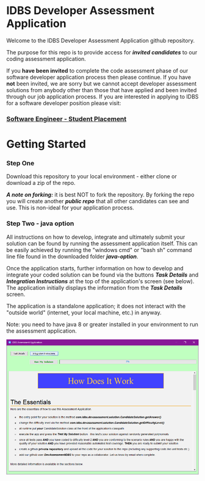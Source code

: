 # IDBS Developer Assessment Application

Welcome to the IDBS Developer Assessment Application github repository.

The purpose for this repo is to provide access for ***invited candidates*** to our coding assessment application. 

If you **have been invited** to complete the code assessment phase of our software developer  application process then please continue. If you have **not** been invited, we are sorry but we cannot accept developer assessment solutions from anybody other than those that have applied and been invited through our job application process. If you are interested in applying to IDBS for a software developer position please visit: 

### [Software Engineer - Student Placement](https://jobs.danaher.com/global/en/job/R1194626/Software-Engineer-1-year-Placement-starting-August-2022) 

# Getting Started

### Step One
Download this repository to your local environment - either clone or download a zip of the repo.

***A note on forking:*** it is best NOT to fork the repository. By forking the repo you will create another ***public repo*** that all other candidates can see and use. This is non-ideal for your application process.

### Step Two - java option
All instructions on how to develop, integrate and ultimately submit your solution can be found by running the assessment application itself. This can be easily achieved by running the "windows cmd" or "bash sh" command line file found in the downloaded folder ***java-option***. 

Once the application starts, further information on how to develop and integrate your coded solution can be found via the buttons ***Task Details*** and ***Integration Instructions***  at the top of the application's screen (see below). The application initially displays the information from the ***Task Details*** screen.

The application is a standalone application; it does not interact with the "outside world" (internet, your local machine, etc.) in anyway.

Note: you need to have java 8 or greater installed in your environment to run the assessment application.

![enter image description here](images/AssessmentApp.png)



